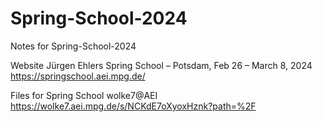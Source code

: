 # Spring-School-2024

Notes for Spring-School-2024

Website
Jürgen Ehlers Spring School – Potsdam, Feb 26 – March 8, 2024 
https://springschool.aei.mpg.de/

Files for Spring School wolke7@AEI 
https://wolke7.aei.mpg.de/s/NCKdE7oXyoxHznk?path=%2F


